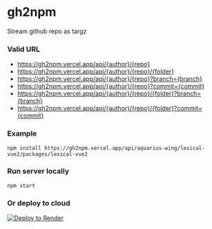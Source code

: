 # gh2npm
Stream github repo as targz

### Valid URL
- https://gh2npm.vercel.app/api/{author}/{repo}
- https://gh2npm.vercel.app/api/{author}/{repo}/{folder}
- https://gh2npm.vercel.app/api/{author}/{repo}?branch={branch}
- https://gh2npm.vercel.app/api/{author}/{repo}?commit={commit}
- https://gh2npm.vercel.app/api/{author}/{repo}/{folder}?branch={branch}
- https://gh2npm.vercel.app/api/{author}/{repo}/{folder}?commit={commit}

### Example
`npm install https://gh2npm.vercel.app/api/aquarius-wing/lexical-vue2/packages/lexical-vue2`

### Run server locally
`npm start`

### Or deploy to cloud
[![Deploy to Render](https://render.com/images/deploy-to-render-button.svg)](https://render.com/deploy?repo=https://github.com/Super-Chama/gh2npm)
